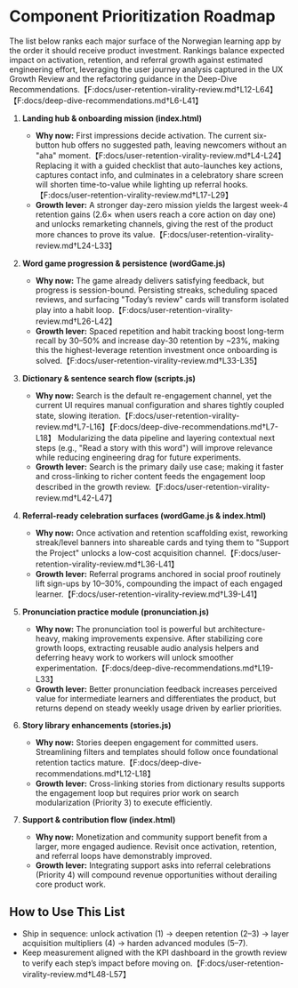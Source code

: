 # Component Prioritization Roadmap

The list below ranks each major surface of the Norwegian learning app by the order it should receive product investment. Rankings balance expected impact on activation, retention, and referral growth against estimated engineering effort, leveraging the user journey analysis captured in the UX Growth Review and the refactoring guidance in the Deep-Dive Recommendations.【F:docs/user-retention-virality-review.md†L12-L64】【F:docs/deep-dive-recommendations.md†L6-L41】

1. **Landing hub & onboarding mission (index.html)**  
   - **Why now:** First impressions decide activation. The current six-button hub offers no suggested path, leaving newcomers without an "aha" moment.【F:docs/user-retention-virality-review.md†L4-L24】 Replacing it with a guided checklist that auto-launches key actions, captures contact info, and culminates in a celebratory share screen will shorten time-to-value while lighting up referral hooks.【F:docs/user-retention-virality-review.md†L17-L29】
   - **Growth lever:** A stronger day-zero mission yields the largest week-4 retention gains (2.6× when users reach a core action on day one) and unlocks remarketing channels, giving the rest of the product more chances to prove its value.【F:docs/user-retention-virality-review.md†L24-L33】

2. **Word game progression & persistence (wordGame.js)**  
   - **Why now:** The game already delivers satisfying feedback, but progress is session-bound. Persisting streaks, scheduling spaced reviews, and surfacing "Today’s review" cards will transform isolated play into a habit loop.【F:docs/user-retention-virality-review.md†L26-L42】
   - **Growth lever:** Spaced repetition and habit tracking boost long-term recall by 30–50% and increase day-30 retention by ~23%, making this the highest-leverage retention investment once onboarding is solved.【F:docs/user-retention-virality-review.md†L33-L35】

3. **Dictionary & sentence search flow (scripts.js)**  
   - **Why now:** Search is the default re-engagement channel, yet the current UI requires manual configuration and shares tightly coupled state, slowing iteration.【F:docs/user-retention-virality-review.md†L7-L16】【F:docs/deep-dive-recommendations.md†L7-L18】 Modularizing the data pipeline and layering contextual next steps (e.g., "Read a story with this word") will improve relevance while reducing engineering drag for future experiments.
   - **Growth lever:** Search is the primary daily use case; making it faster and cross-linking to richer content feeds the engagement loop described in the growth review.【F:docs/user-retention-virality-review.md†L42-L47】

4. **Referral-ready celebration surfaces (wordGame.js & index.html)**  
   - **Why now:** Once activation and retention scaffolding exist, reworking streak/level banners into shareable cards and tying them to "Support the Project" unlocks a low-cost acquisition channel.【F:docs/user-retention-virality-review.md†L36-L41】
   - **Growth lever:** Referral programs anchored in social proof routinely lift sign-ups by 10–30%, compounding the impact of each engaged learner.【F:docs/user-retention-virality-review.md†L39-L41】

5. **Pronunciation practice module (pronunciation.js)**  
   - **Why now:** The pronunciation tool is powerful but architecture-heavy, making improvements expensive. After stabilizing core growth loops, extracting reusable audio analysis helpers and deferring heavy work to workers will unlock smoother experimentation.【F:docs/deep-dive-recommendations.md†L19-L33】
   - **Growth lever:** Better pronunciation feedback increases perceived value for intermediate learners and differentiates the product, but returns depend on steady weekly usage driven by earlier priorities.

6. **Story library enhancements (stories.js)**  
   - **Why now:** Stories deepen engagement for committed users. Streamlining filters and templates should follow once foundational retention tactics mature.【F:docs/deep-dive-recommendations.md†L12-L18】
   - **Growth lever:** Cross-linking stories from dictionary results supports the engagement loop but requires prior work on search modularization (Priority 3) to execute efficiently.

7. **Support & contribution flow (index.html)**  
   - **Why now:** Monetization and community support benefit from a larger, more engaged audience. Revisit once activation, retention, and referral loops have demonstrably improved.
   - **Growth lever:** Integrating support asks into referral celebrations (Priority 4) will compound revenue opportunities without derailing core product work.

## How to Use This List
- Ship in sequence: unlock activation (1) → deepen retention (2–3) → layer acquisition multipliers (4) → harden advanced modules (5–7).
- Keep measurement aligned with the KPI dashboard in the growth review to verify each step’s impact before moving on.【F:docs/user-retention-virality-review.md†L48-L57】
